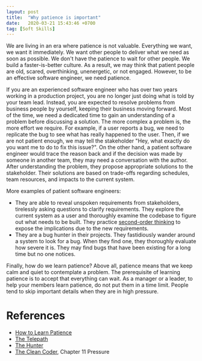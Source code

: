 ```yaml
---
layout: post
title:  "Why patience is important"
date:   2020-03-21 15:43:46 +0700
tag: [Soft Skills]
---
```

We are living in an era where patience is not valuable. Everything we want, we want it immediately. We want other people to deliver what we need as soon as possible. We don't have the patience to wait for other people. We build a faster-is-better culture. As a result, we may think that patient people are old, scared, overthinking, unenergetic, or not engaged. However, to be an effective software engineer, we need patience.

If you are an experienced software engineer who has over two years working in a production project, you are no longer just doing what is told by your team lead. Instead, you are expected to resolve problems from business people by yourself, keeping their business moving forward. Most of the time, we need a dedicated time to gain an understanding of a problem before discussing a solution. The more complex a problem is, the more effort we require. For example, if a user reports a bug, we need to replicate the bug to see what has really happened to the user. Then, if we are not patient enough, we may tell the stakeholder "Hey, what exactly do you want me to do to fix this issue?". On the other hand, a patient software engineer would trace the reason back and if the decision was made by someone in another team, they may need a conversation with the author. After understanding the problem, they propose appropriate solutions to the stakeholder. Their solutions are based on trade-offs regarding schedules, team resources, and impacts to the current system.

More examples of patient software engineers:
- They are able to reveal unspoken requirements from stakeholders, tirelessly asking questions to clarify requirements. They explore the current system as a user and thoroughly examine the codebase to figure out what needs to be built. They practice [second-order thinking](https://medium.com/@noahmp/second-order-thinking-3fc2a224b131) to expose the implications due to the new requirements.
- They are a bug hunter in their projects. They fastidiously wander around a system to look for a bug. When they find one, they thoroughly evaluate how severe it is. They may find bugs that have been existing for a long time but no one notices.

Finally, how do we learn patience? Above all, patience means that we keep calm and quiet to contemplate a problem. The prerequisite of learning patience is to accept that everything can wait. As a manager or a leader, to help your members learn patience, do not put them in a time limit. People tend to skip important details when they are in high pressure.

# References

- [How to Learn Patience](https://neilonsoftware.com/soft-skills/how-to-learn-patience/)
- [The Telepath](https://neilonsoftware.com/highly-effective-software-developers/the-telepath/)
- [The Hunter](https://neilonsoftware.com/highly-effective-software-developers/the-hunter/)
- [The Clean Coder](https://www.amazon.com/Clean-Coder-Conduct-Professional-Programmers/dp/0137081073), Chapter 11 Pressure
